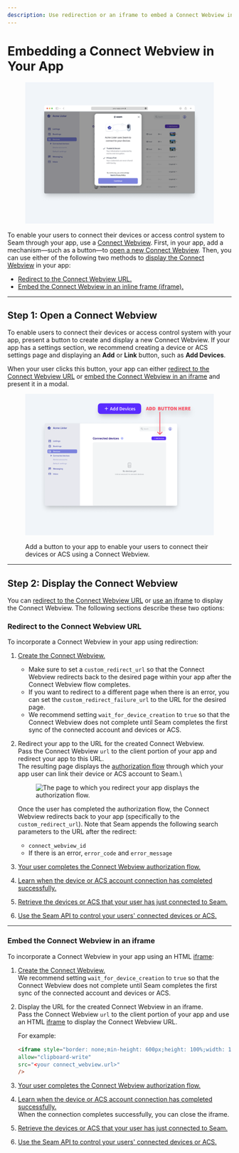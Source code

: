 ```yaml
---
description: Use redirection or an iframe to embed a Connect Webview in your app.
---
```


# Embedding a Connect Webview in Your App

<figure><img src="../../.gitbook/assets/connect-webview-embedding-2.png" alt="Seam makes it easy for your users to authorize your app to control their devices using the Seam API."><figcaption></figcaption></figure>

To enable your users to connect their devices or access control system to Seam through your app, use a [Connect Webview](./). First, in your app, add a mechanism—such as a button—to [open a new Connect Webview](embedding-a-connect-webview-in-your-app.md#step-1-open-a-connect-webview). Then, you can use either of the following two methods to [display the Connect Webview](embedding-a-connect-webview-in-your-app.md#step-2-display-the-connect-webview) in your app:

* [Redirect to the Connect Webview URL.](embedding-a-connect-webview-in-your-app.md#redirect-to-the-connect-webview-url)
* [Embed the Connect Webview in an inline frame (iframe).](embedding-a-connect-webview-in-your-app.md#embed-the-connect-webview-in-an-iframe)

***

## Step 1: Open a Connect Webview

To enable users to connect their devices or access control system with your app, present a button to create and display a new Connect Webview. If your app has a settings section, we recommend creating a device or ACS settings page and displaying an **Add** or **Link** button, such as **Add Devices**.

When your user clicks this button, your app can either [redirect to the Connect Webview URL](embedding-a-connect-webview-in-your-app.md#redirect-to-the-connect-webview-url) or [embed the Connect Webview in an iframe](embedding-a-connect-webview-in-your-app.md#embed-the-connect-webview-in-an-iframe) and present it in a modal.

<figure><img src="../../.gitbook/assets/connect-webview-embedding-1 (1).png" alt="Add a button to your app to enable your users to connect their devices or ACS using a Connect Webview." width="563"><figcaption><p>Add a button to your app to enable your users to connect their devices or ACS using a Connect Webview.</p></figcaption></figure>

***

## Step 2: Display the Connect Webview

You can [redirect to the Connect Webview URL](embedding-a-connect-webview-in-your-app.md#redirect-to-the-connect-webview-url) or [use an iframe](embedding-a-connect-webview-in-your-app.md#embed-the-connect-webview-in-an-iframe) to display the Connect Webview. The following sections describe these two options:

### Redirect to the Connect Webview URL

To incorporate a Connect Webview in your app using redirection:

1. [Create the Connect Webview.](./#id-1.-create-a-connect-webview)
   * Make sure to set a `custom_redirect_url` so that the Connect Webview redirects back to the desired page within your app after the Connect Webview flow completes.
   * If you want to redirect to a different page when there is an error, you can set the `custom_redirect_failure_url` to the URL for the desired page.
   * We recommend setting `wait_for_device_creation` to `true` so that the Connect Webview does not complete until Seam completes the first sync of the connected account and devices or ACS.
2.  Redirect your app to the URL for the created Connect Webview.\
    Pass the Connect Webview `url` to the client portion of your app and redirect your app to this URL.\
    The resulting page displays the [authorization flow](./#connect-webview-process) through which your app user can link their device or ACS account to Seam.\


    <figure><img src="../../.gitbook/assets/connect-webview-user-flow.png" alt="The page to which you redirect your app displays the authorization flow."><figcaption></figcaption></figure>

    Once the user has completed the authorization flow, the Connect Webview redirects back to your app (specifically to the `custom_redirect_url`). Note that Seam appends the following search parameters to the URL after the redirect:

    * `connect_webview_id`
    * If there is an error, `error_code` and `error_message`
3. [Your user completes the Connect Webview authorization flow.](./#id-3.-your-user-completes-the-connect-webview)
4. [Learn when the device or ACS account connection has completed successfully.](./#id-4.-verify-successful-device-account-connection)
5. [Retrieve the devices or ACS that your user has just connected to Seam.](./#id-5.-retrieve-connected-devices)
6. [Use the Seam API to control your users' connected devices or ACS.](./#id-6.-use-the-seam-api-to-control-your-users-connected-devices)

***

### Embed the Connect Webview in an iframe

To incorporate a Connect Webview in your app using an HTML [iframe](https://www.w3schools.com/html/html\_iframe.asp):

1. [Create the Connect Webview.](./#id-1.-create-a-connect-webview)\
   We recommend setting `wait_for_device_creation` to `true` so that the Connect Webview does not complete until Seam completes the first sync of the connected account and devices or ACS.
2.  Display the URL for the created Connect Webview in an iframe.\
    Pass the Connect Webview `url` to the client portion of your app and use an HTML [iframe](https://www.w3schools.com/html/html\_iframe.asp) to display the Connect Webview URL.

    For example:

    ```html
    <iframe style="border: none;min-height: 600px;height: 100%;width: 100%"
    allow="clipboard-write"
    src="<your connect_webview.url>"
    />
    ```
3. [Your user completes the Connect Webview authorization flow.](./#id-3.-your-user-completes-the-connect-webview)
4. [Learn when the device or ACS account connection has completed successfully.](./#id-4.-verify-successful-device-account-connection)\
   When the connection completes successfully, you can close the iframe.
5. [Retrieve the devices or ACS that your user has just connected to Seam.](./#id-5.-retrieve-connected-devices)
6. [Use the Seam API to control your users' connected devices or ACS.](./#id-6.-use-the-seam-api-to-control-your-users-connected-devices)
